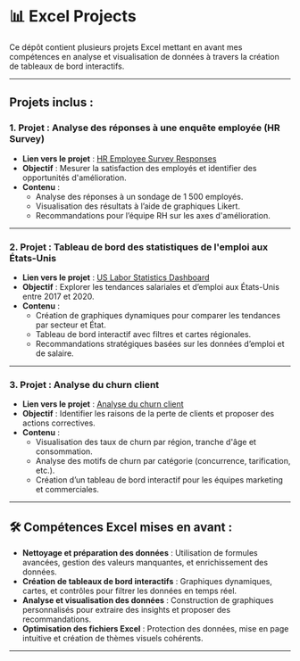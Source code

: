 # 📊 Excel Projects

Ce dépôt contient plusieurs projets Excel mettant en avant mes compétences en analyse et visualisation de données à travers la création de tableaux de bord interactifs.

---

## Projets inclus :

### 1. **Projet : Analyse des réponses à une enquête employée (HR Survey)**  
- **Lien vers le projet** : [HR Employee Survey Responses](https://github.com/Arnaudl44/Excel-Projects/blob/main/HR%20Employee%20Survey%20Responses/README.md)  
- **Objectif** : Mesurer la satisfaction des employés et identifier des opportunités d'amélioration.  
- **Contenu** :
  - Analyse des réponses à un sondage de 1 500 employés.
  - Visualisation des résultats à l’aide de graphiques Likert.
  - Recommandations pour l’équipe RH sur les axes d'amélioration.

---

### 2. **Projet : Tableau de bord des statistiques de l'emploi aux États-Unis**  
- **Lien vers le projet** : [US Labor Statistics Dashboard](https://github.com/Arnaudl44/Excel-Projects/blob/main/US%20Labor%20Statistics%20Dashboard/README.md)  
- **Objectif** : Explorer les tendances salariales et d’emploi aux États-Unis entre 2017 et 2020.  
- **Contenu** :
  - Création de graphiques dynamiques pour comparer les tendances par secteur et État.
  - Tableau de bord interactif avec filtres et cartes régionales.
  - Recommandations stratégiques basées sur les données d’emploi et de salaire.

---

### 3. **Projet : Analyse du churn client**  
- **Lien vers le projet** : [Analyse du churn client](https://github.com/Arnaudl44/Excel-Projects/blob/main/Customer%20Churn%20Analysis/README.md)  
- **Objectif** : Identifier les raisons de la perte de clients et proposer des actions correctives.  
- **Contenu** :
  - Visualisation des taux de churn par région, tranche d'âge et consommation.
  - Analyse des motifs de churn par catégorie (concurrence, tarification, etc.).
  - Création d’un tableau de bord interactif pour les équipes marketing et commerciales.

---

## 🛠 Compétences Excel mises en avant :

- **Nettoyage et préparation des données** : Utilisation de formules avancées, gestion des valeurs manquantes, et enrichissement des données.  
- **Création de tableaux de bord interactifs** : Graphiques dynamiques, cartes, et contrôles pour filtrer les données en temps réel.  
- **Analyse et visualisation des données** : Construction de graphiques personnalisés pour extraire des insights et proposer des recommandations.  
- **Optimisation des fichiers Excel** : Protection des données, mise en page intuitive et création de thèmes visuels cohérents.

---
